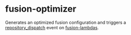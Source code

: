 # fusion-optimizer

Generates an optimized fusion configuration and triggers a [repository_dispatch](https://help.github.com/en/actions/reference/events-that-trigger-workflows#external-events-repository_dispatch) event on [fusion-lambdas](http://github.com/jzlai/fusion-lamnbdas).